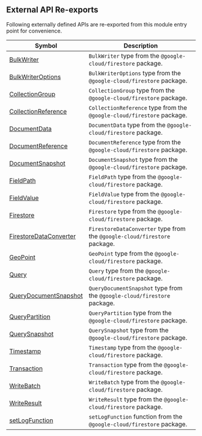 ## External API Re-exports

Following externally defined APIs are re-exported from this module entry point for convenience.

|  Symbol | Description |
|  --- | --- |
|  [BulkWriter](https://googleapis.dev/nodejs/firestore/latest/BulkWriter.html) | `BulkWriter` type from the `@google-cloud/firestore` package. |
|  [BulkWriterOptions](https://googleapis.dev/nodejs/firestore/latest/global.html#BulkWriterOptions) | `BulkWriterOptions` type from the `@google-cloud/firestore` package. |
|  [CollectionGroup](https://googleapis.dev/nodejs/firestore/latest/CollectionGroup.html) | `CollectionGroup` type from the `@google-cloud/firestore` package. |
|  [CollectionReference](https://googleapis.dev/nodejs/firestore/latest/CollectionReference.html) | `CollectionReference` type from the `@google-cloud/firestore` package. |
|  [DocumentData](https://googleapis.dev/nodejs/firestore/latest/global.html#DocumentData) | `DocumentData` type from the `@google-cloud/firestore` package. |
|  [DocumentReference](https://googleapis.dev/nodejs/firestore/latest/DocumentReference.html) | `DocumentReference` type from the `@google-cloud/firestore` package. |
|  [DocumentSnapshot](https://googleapis.dev/nodejs/firestore/latest/DocumentSnapshot.html) | `DocumentSnapshot` type from the `@google-cloud/firestore` package. |
|  [FieldPath](https://googleapis.dev/nodejs/firestore/latest/FieldPath.html) | `FieldPath` type from the `@google-cloud/firestore` package. |
|  [FieldValue](https://googleapis.dev/nodejs/firestore/latest/FieldValue.html) | `FieldValue` type from the `@google-cloud/firestore` package. |
|  [Firestore](https://googleapis.dev/nodejs/firestore/latest/Firestore.html) | `Firestore` type from the `@google-cloud/firestore` package.  |
|  [FirestoreDataConverter](https://googleapis.dev/nodejs/firestore/latest/global.html#FirestoreDataConverter) | `FirestoreDataConverter` type from the `@google-cloud/firestore` package. |
|  [GeoPoint](https://googleapis.dev/nodejs/firestore/latest/GeoPoint.html) | `GeoPoint` type from the `@google-cloud/firestore` package. |
|  [Query](https://googleapis.dev/nodejs/firestore/latest/Query.html) | `Query` type from the `@google-cloud/firestore` package. |
|  [QueryDocumentSnapshot](https://googleapis.dev/nodejs/firestore/latest/QueryDocumentSnapshot.html) | `QueryDocumentSnapshot` type from the `@google-cloud/firestore` package. |
|  [QueryPartition](https://googleapis.dev/nodejs/firestore/latest/QueryPartition.html) | `QueryPartition` type from the `@google-cloud/firestore` package. |
|  [QuerySnapshot](https://googleapis.dev/nodejs/firestore/latest/QuerySnapshot.html) | `QuerySnapshot` type from the `@google-cloud/firestore` package. |
|  [Timestamp](https://googleapis.dev/nodejs/firestore/latest/Timestamp.html) | `Timestamp` type from the `@google-cloud/firestore` package. |
|  [Transaction](https://googleapis.dev/nodejs/firestore/latest/Transaction.html) | `Transaction` type from the `@google-cloud/firestore` package. |
|  [WriteBatch](https://googleapis.dev/nodejs/firestore/latest/WriteBatch.html) | `WriteBatch` type from the `@google-cloud/firestore` package. |
|  [WriteResult](https://googleapis.dev/nodejs/firestore/latest/WriteResult.html) | `WriteResult` type from the `@google-cloud/firestore` package. |
|  [setLogFunction](https://googleapis.dev/nodejs/firestore/latest/global.html#setLogFunction) | `setLogFunction` function from the `@google-cloud/firestore` package. |
